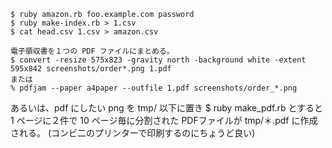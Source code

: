 
    $ ruby amazon.rb foo.example.com password
    $ ruby make-index.rb > 1.csv
    $ cat head.csv 1.csv > amazon.csv

    電子領収書を１つの PDF ファイルにまとめる。
    $ convert -resize 575x823 -gravity north -background white -extent 595x842 screenshots/order*.png 1.pdf
    または
    % pdfjam --paper a4paper --outfile 1.pdf screenshots/order_*.png


あるいは、pdf にしたい png を tmp/ 以下に置き
    $ ruby make_pdf.rb
とすると 1 ページに２件で 10 ページ毎に分割された PDFファイルが tmp/＊.pdf に作成される。
(コンビ二のプリンターで印刷するのにちょうど良い)

